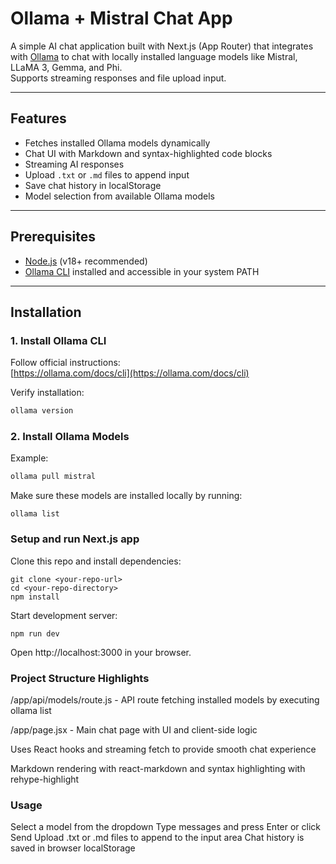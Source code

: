 # Ollama + Mistral Chat App

A simple AI chat application built with Next.js (App Router) that integrates with [Ollama](https://ollama.com/) to chat with locally installed language models like Mistral, LLaMA 3, Gemma, and Phi.  
Supports streaming responses and file upload input.

---

## Features

- Fetches installed Ollama models dynamically
- Chat UI with Markdown and syntax-highlighted code blocks
- Streaming AI responses
- Upload `.txt` or `.md` files to append input
- Save chat history in localStorage
- Model selection from available Ollama models

---

## Prerequisites

- [Node.js](https://nodejs.org/) (v18+ recommended)
- [Ollama CLI](https://ollama.com/docs/cli) installed and accessible in your system PATH

---

## Installation

### 1. Install Ollama CLI

Follow official instructions:  
[https://ollama.com/docs/cli](https://ollama.com/docs/cli)

Verify installation:

```bash
ollama version
```
### 2. Install Ollama Models
Example:

```bash
ollama pull mistral
```

Make sure these models are installed locally by running:

```aiignore
ollama list
```

###  Setup and run Next.js app
Clone this repo and install dependencies:

```aiignore
git clone <your-repo-url>
cd <your-repo-directory>
npm install
```

Start development server:

```aiignore
npm run dev
```

Open http://localhost:3000 in your browser.

### Project Structure Highlights
/app/api/models/route.js - API route fetching installed models by executing ollama list

/app/page.jsx - Main chat page with UI and client-side logic

Uses React hooks and streaming fetch to provide smooth chat experience

Markdown rendering with react-markdown and syntax highlighting with rehype-highlight

### Usage
Select a model from the dropdown
Type messages and press Enter or click Send
Upload .txt or .md files to append to the input area
Chat history is saved in browser localStorage
